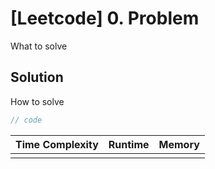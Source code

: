 # [Leetcode] 0. Problem

What to solve

## Solution

How to solve

```java
// code
```

| Time Complexity | Runtime | Memory |
|-----------------|---------|--------|
|  |  |  |
